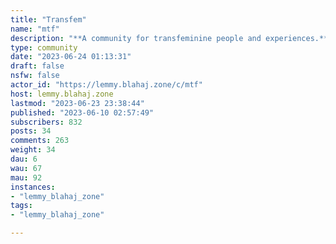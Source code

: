 ```yaml
---
title: "Transfem" 
name: "mtf"
description: "**A community for transfeminine people and experiences.**All posters are welcome but posts should be relevant to the community. This is a supportive community for all transfeminine or questioning people. **Debate surrounding transgender rights or acceptance will result in an immediate ban.**- Please follow the rules of the [lemmy.blahaj.zone](/) instance. - Bigotry of any kind will not be tolerated. - Gatekeeping will not be tolerated.- Please be kind and respectful to all.- Please tag NSFW topics.- Please provide trigger warnings where appropriate.Some helpful links: - [The Gender Dysphoria Bible](https://genderdysphoria.fyi/en) // In depth explanation of the different types of gender dysphoria.-  [LGBTQ+ Healthcare Directory](https://lgbtqhealthcaredirectory.org/) // A directory of LGBTQ+ accepting Healthcare providers.- [Trans Resistance Network](https://transresistancenetwork.wordpress.com/) // A US-based mutual aid organization to help trans people facing state violence and legal discrimination.-  [TLDEF's Trans Health Project](https://transhealthproject.org/) // Advice about insurance claims for gender affirming healthcare and procedures.-  [TransLifeLine's ID change Library](https://translifeline.org/resources/id-change-library/) // A *comprehensive* guide to changing your name on any US legal document.- [Gender Spectrum](https://www.genderspectrum.org/) // Resources for youth, parents and family, educators, mental health professionals and faith leaders.Support Hotlines:-  [The Trevor Project](https://www.thetrevorproject.org/get-help/) // Web chat, phone call, and text message LGBTQ+ support hotline.-  [TransLifeLine](https://translifeline.org/hotline/) // A US/Canada LGBTQ+ phone support hotline service. The US line has Spanish support.-  [LGBT Youthline.ca](https://www.youthline.ca/) // A Canadian LGBT hotline support service with phone call and web chat support. (4pm - 9:30pm EST)-  [988lifeline](https://988lifeline.org/) // A US only Crisis hotline with phone call, text and web chat support. Dedicated staff for LGBTQIA+ youth 24/7 on phone service, 3pm to 2am EST for text and web chat."
type: community
date: "2023-06-24 01:13:31"
draft: false
nsfw: false
actor_id: "https://lemmy.blahaj.zone/c/mtf"
host: lemmy.blahaj.zone
lastmod: "2023-06-23 23:38:44"
published: "2023-06-10 02:57:49"
subscribers: 832
posts: 34
comments: 263
weight: 34
dau: 6
wau: 67
mau: 92
instances:
- "lemmy_blahaj_zone"
tags: 
- "lemmy_blahaj_zone"

---
```

